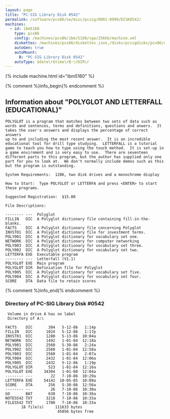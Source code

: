 ```yaml
---
layout: page
title: "PC-SIG Library Disk #542"
permalink: /software/pcx86/sw/misc/pcsig/0001-0999/DISK0542/
machines:
  - id: ibm5160
    type: pcx86
    config: /machines/pcx86/ibm/5160/cga/256kb/machine.xml
    diskettes: /machines/pcx86/diskettes.json,/disks/pcsigdisks/pcx86/diskettes.json
    autoGen: true
    autoMount:
      B: "PC-SIG Library Disk 0542"
    autoType: $date\r$time\rB:\rDIR\r
---
```


{% include machine.html id="ibm5160" %}

{% comment %}info_begin{% endcomment %}

## Information about "POLYGLOT AND LETTERFALL  (EDUCATIONAL)"

    POLYGLOT is a program that matches between two sets of data such as
    words and sentences, terms and definitions, questions and anwers.  It
    takes the user's answers and displays the percentage of correct answers
    up to and including the most recent answer.  It is an incredible
    educational tool for drill type studying.  LETTERFALL is a tutorial
    game to teach you how to type using the touch method.  It is set-up in
    a game enviroment and is very easy to use.  There are seventeen
    different parts to this program, but the author has supplied only one
    part for you to look at.  We don't normally include demos such as this
    but the program is outstanding.
    
    System Requirements:  128K, two disk drives and a monochrome display
    
    How to Start:  Type POLYGLOT or LETTERFA and press <ENTER> to start
    these programs.
    
    Suggested Registration:  $15.00
    
    File Descriptions:
    
    -------- ---  Polyglot
    FILLIN   DIC  A Polyglot dictionary file containing fill-in-the-blanks.
    FACTS    DIC  A Polyglot dictionary file concerning Polyglot
    INVST01  DIC  A Polyglot dictionary file for investment terms.
    POLY001  DIC  A Polyglot dictionary for vocabulary set one.
    NETWORK  DIC  A Polyglot dictionary for computer networking
    POLY003  DIC  A Polyglot dictionary for vocabulary set three.
    POLY002  DIC  A Polyglot dictionary for vocabulary set two.
    LETTERFA EXE  Executable program
    -------- ---  Letterfall (V1.1)
    POLYGLOT EXE  Main program
    POLYGLOT DIR  Definiation file for Polyglot
    POLY005  DIC  A Polyglot dictionary for vocabulary set five.
    POLY004  DIC  A Polyglot dictionary for vocabulary set four.
    SCORE    DTA  Data file to retain scores
{% comment %}info_end{% endcomment %}


### Directory of PC-SIG Library Disk #0542

     Volume in drive A has no label
     Directory of A:\

    FACTS    DIC       384   5-12-86   1:14p
    FILLIN   DIC      1024   5-12-86   1:17p
    INVST01  DIC      1280   5-13-86  10:04a
    NETWORK  DIC      1492   1-01-84  12:18a
    POLY001  DIC      2560   5-30-86   2:24a
    POLY002  DIC      2560   1-01-84  12:58a
    POLY003  DIC      2560   1-01-84   2:07a
    POLY004  DIC      2432   1-01-84  12:06a
    POLY005  DIC      2432   5-12-86   1:19p
    POLYGLOT DIR       523   1-01-84  12:16a
    POLYGLOT EXE     34304   1-01-80  12:04a
    -------- ---        22   7-10-86  10:29a
    LETTERFA EXE     54142  10-05-85  10:09a
    SCORE    DTA       256   5-30-86  12:56a
    -------- --         26   7-10-86  10:30a
    GO       BAT       638   7-10-86  10:36a
    NOTES542 TXT      3218   7-10-86  10:33a
    FILES542 TXT      1780   7-10-86  10:33a
           18 file(s)     111633 bytes
                           45056 bytes free
